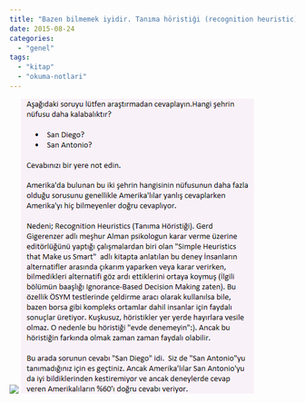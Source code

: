 ```yaml
---
title: "Bazen bilmemek iyidir. Tanıma höristiği (recognition heuristic)."
date: 2015-08-24
categories: 
  - "genel"
tags: 
  - "kitap"
  - "okuma-notlari"
---
```


![](/images/tumblr_inline_ntkuhqQiAv1r4exmc_540.jpg)
![](/images/tumblr_inline_ntkufkCQjP1r4exmc_540.png)
